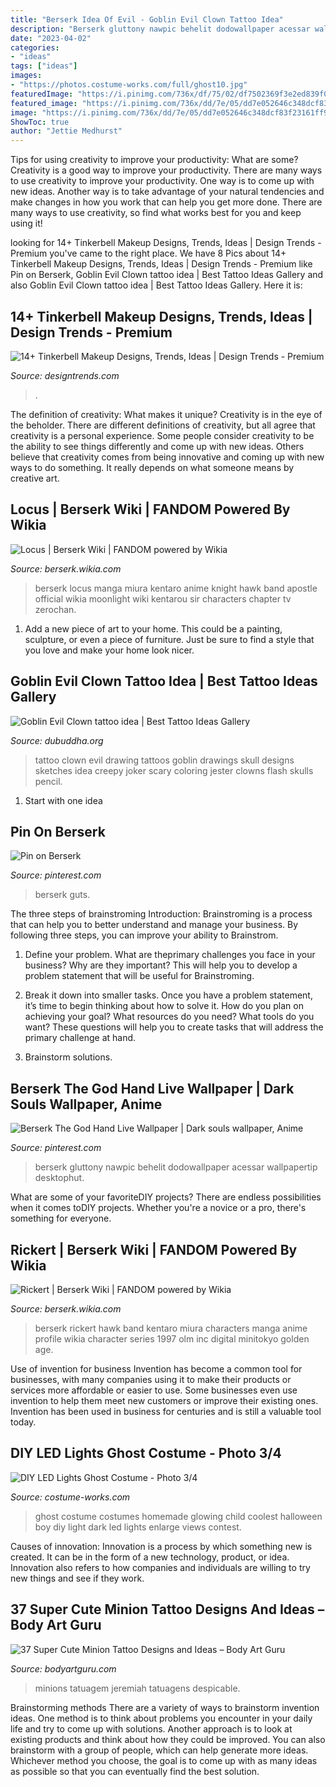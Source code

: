 ```yaml
---
title: "Berserk Idea Of Evil - Goblin Evil Clown Tattoo Idea"
description: "Berserk gluttony nawpic behelit dodowallpaper acessar wallpapertip desktophut"
date: "2023-04-02"
categories:
- "ideas"
tags: ["ideas"]
images:
- "https://photos.costume-works.com/full/ghost10.jpg"
featuredImage: "https://i.pinimg.com/736x/df/75/02/df7502369f3e2ed839f04a4ef9b4cc68.jpg"
featured_image: "https://i.pinimg.com/736x/dd/7e/05/dd7e052646c348dcf83f23161ff95232.jpg"
image: "https://i.pinimg.com/736x/dd/7e/05/dd7e052646c348dcf83f23161ff95232.jpg"
ShowToc: true
author: "Jettie Medhurst"
---
```



Tips for using creativity to improve your productivity: What are some?
Creativity is a good way to improve your productivity. There are many ways to use creativity to improve your productivity. One way is to come up with new ideas. Another way is to take advantage of your natural tendencies and make changes in how you work that can help you get more done. There are many ways to use creativity, so find what works best for you and keep using it!

	

		
looking for 14+ Tinkerbell Makeup Designs, Trends, Ideas | Design Trends - Premium you've came to the right place. We have 8 Pics about 14+ Tinkerbell Makeup Designs, Trends, Ideas | Design Trends - Premium like Pin on Berserk, Goblin Evil Clown tattoo idea | Best Tattoo Ideas Gallery and also Goblin Evil Clown tattoo idea | Best Tattoo Ideas Gallery. Here it is:
		
    
## 14+ Tinkerbell Makeup Designs, Trends, Ideas | Design Trends - Premium

<img loading=lazy src="https://images.designtrends.com/wp-content/uploads/2016/08/01164809/Evil-Tinkerbell-Makeover.jpg" onerror="this.onerror=null;this.src='https://tse3.mm.bing.net/th?id=OIP.giMMoM0eGIb2aCO6HUKH-wHaLH&amp;pid=15.1';" alt="14+ Tinkerbell Makeup Designs, Trends, Ideas | Design Trends - Premium">

_Source: designtrends.com_

>. 

	

The definition of creativity: What makes it unique?
Creativity is in the eye of the beholder. There are different definitions of creativity, but all agree that creativity is a personal experience. Some people consider creativity to be the ability to see things differently and come up with new ideas. Others believe that creativity comes from being innovative and coming up with new ways to do something. It really depends on what someone means by creative art.

    
## Locus | Berserk Wiki | FANDOM Powered By Wikia

<img loading=lazy src="https://vignette.wikia.nocookie.net/berserk/images/8/88/Locus_Manga.jpg/revision/latest?cb=20080610112709" onerror="this.onerror=null;this.src='https://tse2.mm.bing.net/th?id=OIP.aJ7f6Aa6OMskkJ_xXA0vlQHaLC&amp;pid=15.1';" alt="Locus | Berserk Wiki | FANDOM powered by Wikia">

_Source: berserk.wikia.com_

>berserk locus manga miura kentaro anime knight hawk band apostle official wikia moonlight wiki kentarou sir characters chapter tv zerochan. 

	

1. Add a new piece of art to your home. This could be a painting, sculpture, or even a piece of furniture. Just be sure to find a style that you love and make your home look nicer.

    
## Goblin Evil Clown Tattoo Idea | Best Tattoo Ideas Gallery

<img loading=lazy src="http://www.dubuddha.org/wp-content/uploads/2015/01/Goblin-Evil-Clown-tattoo-idea.jpg" onerror="this.onerror=null;this.src='https://tse4.mm.bing.net/th?id=OIP.T6r4rCjgtLJ-qKG2BVovDwHaNF&amp;pid=15.1';" alt="Goblin Evil Clown tattoo idea | Best Tattoo Ideas Gallery">

_Source: dubuddha.org_

>tattoo clown evil drawing tattoos goblin drawings skull designs sketches idea creepy joker scary coloring jester clowns flash skulls pencil. 

	

 1. Start with one idea

    
## Pin On Berserk

<img loading=lazy src="https://i.pinimg.com/736x/dd/7e/05/dd7e052646c348dcf83f23161ff95232.jpg" onerror="this.onerror=null;this.src='https://tse1.mm.bing.net/th?id=OIP.f-RkLD5TIc-zaklas55FEQHaHa&amp;pid=15.1';" alt="Pin on Berserk">

_Source: pinterest.com_

>berserk guts. 

	

The three steps of brainstroming
Introduction:
Brainstroming is a process that can help you to better understand and manage your business. By following three steps, you can improve your ability to Brainstrom.

1. Define your problem. What are theprimary challenges you face in your business? Why are they important? This will help you to develop a problem statement that will be useful for Brainstroming.

2. Break it down into smaller tasks. Once you have a problem statement, it’s time to begin thinking about how to solve it. How do you plan on achieving your goal? What resources do you need? What tools do you want? These questions will help you to create tasks that will address the primary challenge at hand.

3. Brainstorm solutions.

    
## Berserk The God Hand Live Wallpaper | Dark Souls Wallpaper, Anime

<img loading=lazy src="https://i.pinimg.com/736x/df/75/02/df7502369f3e2ed839f04a4ef9b4cc68.jpg" onerror="this.onerror=null;this.src='https://tse4.mm.bing.net/th?id=OIP.6Fgd9BJlix-gKd28vXKpZwHaEK&amp;pid=15.1';" alt="Berserk The God Hand Live Wallpaper | Dark souls wallpaper, Anime">

_Source: pinterest.com_

>berserk gluttony nawpic behelit dodowallpaper acessar wallpapertip desktophut. 

	

What are some of your favoriteDIY projects?
There are endless possibilities when it comes toDIY projects. Whether you're a novice or a pro, there's something for everyone.

    
## Rickert | Berserk Wiki | FANDOM Powered By Wikia

<img loading=lazy src="https://vignette1.wikia.nocookie.net/berserk/images/1/10/Rickert_Profile.jpg/revision/latest?cb=20160830163701" onerror="this.onerror=null;this.src='https://tse3.mm.bing.net/th?id=OIP.Nc9NTFa9cCVh9uee9_qBWgHaK8&amp;pid=15.1';" alt="Rickert | Berserk Wiki | FANDOM powered by Wikia">

_Source: berserk.wikia.com_

>berserk rickert hawk band kentaro miura characters manga anime profile wikia character series 1997 olm inc digital minitokyo golden age. 

	

Use of invention for business
Invention has become a common tool for businesses, with many companies using it to make their products or services more affordable or easier to use. Some businesses even use invention to help them meet new customers or improve their existing ones. Invention has been used in business for centuries and is still a valuable tool today.

    
## DIY LED Lights Ghost Costume - Photo 3/4

<img loading=lazy src="https://photos.costume-works.com/full/ghost10.jpg" onerror="this.onerror=null;this.src='https://tse4.mm.bing.net/th?id=OIP.XtH5dX1ZX2BaY31-12ezzgHaJ3&amp;pid=15.1';" alt="DIY LED Lights Ghost Costume - Photo 3/4">

_Source: costume-works.com_

>ghost costume costumes homemade glowing child coolest halloween boy diy light dark led lights enlarge views contest. 

	

Causes of innovation:
Innovation is a process by which something new is created. It can be in the form of a new technology, product, or idea. Innovation also refers to how companies and individuals are willing to try new things and see if they work.

    
## 37 Super Cute Minion Tattoo Designs And Ideas – Body Art Guru

<img loading=lazy src="https://bodyartguru.com/wp-content/uploads/2019/11/evil-minion-.jpg" onerror="this.onerror=null;this.src='https://tse3.mm.bing.net/th?id=OIP.nmJKZobQJniR4u3_Rq7R8AHaJ3&amp;pid=15.1';" alt="37 Super Cute Minion Tattoo Designs and Ideas – Body Art Guru">

_Source: bodyartguru.com_

>minions tatuagem jeremiah tatuagens despicable. 

	

Brainstorming methods
There are a variety of ways to brainstorm invention ideas. One method is to think about problems you encounter in your daily life and try to come up with solutions. Another approach is to look at existing products and think about how they could be improved. You can also brainstorm with a group of people, which can help generate more ideas. Whichever method you choose, the goal is to come up with as many ideas as possible so that you can eventually find the best solution.

